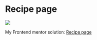 # Recipe page

![](https://res.cloudinary.com/dz209s6jk/image/upload/f_auto,q_auto,w_700/Challenges/sogk9gtrzrmsf2rzcj63.jpg)

My Frontend mentor solution: [Recipe page](https://www.frontendmentor.io/solutions/react-styled-components-PgrmfNchA2)
